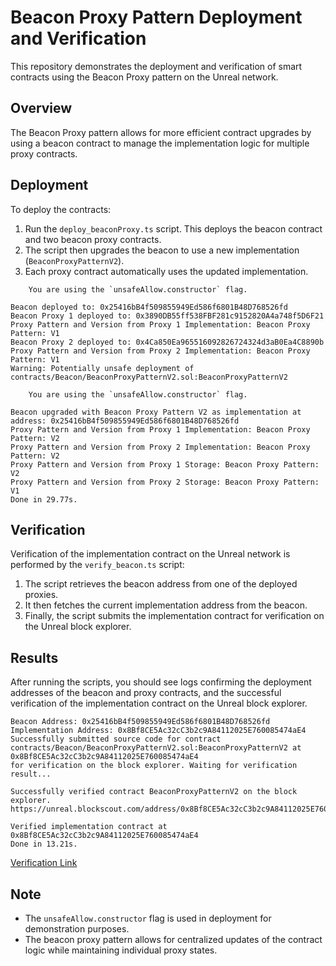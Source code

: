 # Beacon Proxy Pattern Deployment and Verification

This repository demonstrates the deployment and verification of smart contracts using the Beacon Proxy pattern on the Unreal network.

## Overview

The Beacon Proxy pattern allows for more efficient contract upgrades by using a beacon contract to manage the implementation logic for multiple proxy contracts.

## Deployment

To deploy the contracts:

1. Run the `deploy_beaconProxy.ts` script. This deploys the beacon contract and two beacon proxy contracts.
2. The script then upgrades the beacon to use a new implementation (`BeaconProxyPatternV2`).
3. Each proxy contract automatically uses the updated implementation.

```
    You are using the `unsafeAllow.constructor` flag.

Beacon deployed to: 0x25416bB4f509855949Ed586f6801B48D768526fd
Beacon Proxy 1 deployed to: 0x3890DB55ff538FBF281c9152820A4a748f5D6F21
Proxy Pattern and Version from Proxy 1 Implementation: Beacon Proxy Pattern: V1
Beacon Proxy 2 deployed to: 0x4Ca850Ea965516092826724324d3aB0Ea4C8890b
Proxy Pattern and Version from Proxy 2 Implementation: Beacon Proxy Pattern: V1
Warning: Potentially unsafe deployment of contracts/Beacon/BeaconProxyPatternV2.sol:BeaconProxyPatternV2

    You are using the `unsafeAllow.constructor` flag.

Beacon upgraded with Beacon Proxy Pattern V2 as implementation at address: 0x25416bB4f509855949Ed586f6801B48D768526fd
Proxy Pattern and Version from Proxy 1 Implementation: Beacon Proxy Pattern: V2
Proxy Pattern and Version from Proxy 2 Implementation: Beacon Proxy Pattern: V2
Proxy Pattern and Version from Proxy 1 Storage: Beacon Proxy Pattern: V2
Proxy Pattern and Version from Proxy 2 Storage: Beacon Proxy Pattern: V1
Done in 29.77s.
```

## Verification

Verification of the implementation contract on the Unreal network is performed by the `verify_beacon.ts` script:

1. The script retrieves the beacon address from one of the deployed proxies.
2. It then fetches the current implementation address from the beacon.
3. Finally, the script submits the implementation contract for verification on the Unreal block explorer.

## Results

After running the scripts, you should see logs confirming the deployment addresses of the beacon and proxy contracts, and the successful verification of the implementation contract on the Unreal block explorer.

```
Beacon Address: 0x25416bB4f509855949Ed586f6801B48D768526fd
Implementation Address: 0x8Bf8CE5Ac32cC3b2c9A84112025E760085474aE4
Successfully submitted source code for contract
contracts/Beacon/BeaconProxyPatternV2.sol:BeaconProxyPatternV2 at 0x8Bf8CE5Ac32cC3b2c9A84112025E760085474aE4
for verification on the block explorer. Waiting for verification result...

Successfully verified contract BeaconProxyPatternV2 on the block explorer.
https://unreal.blockscout.com/address/0x8Bf8CE5Ac32cC3b2c9A84112025E760085474aE4#code

Verified implementation contract at 0x8Bf8CE5Ac32cC3b2c9A84112025E760085474aE4
Done in 13.21s.
```

[Verification Link](https://unreal.blockscout.com/address/0x8Bf8CE5Ac32cC3b2c9A84112025E760085474aE4#code)

## Note

- The `unsafeAllow.constructor` flag is used in deployment for demonstration purposes.
- The beacon proxy pattern allows for centralized updates of the contract logic while maintaining individual proxy states.
